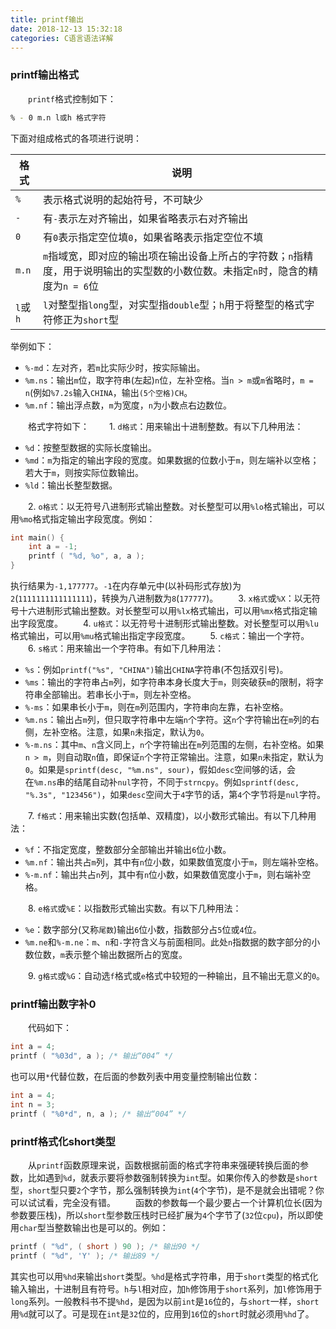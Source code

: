 ```yaml
---
title: printf输出
date: 2018-12-13 15:32:18
categories: C语言语法详解
---
```

### printf输出格式

&emsp;&emsp;`printf`格式控制如下：

``` bash
% - 0 m.n l或h 格式字符
```

下面对组成格式的各项进行说明：

格式     | 说明
---------|------
`%`      | 表示格式说明的起始符号，不可缺少
`-`      | 有`-`表示左对齐输出，如果省略表示右对齐输出
`0`      | 有`0`表示指定空位填`0`，如果省略表示指定空位不填
`m.n`    | `m`指域宽，即对应的输出项在输出设备上所占的字符数；`n`指精度，用于说明输出的实型数的小数位数。未指定`n`时，隐含的精度为`n = 6`位
`l`或`h` | `l`对整型指`long`型，对实型指`double`型；`h`用于将整型的格式字符修正为`short`型

举例如下：

- `%-md`：左对齐，若`m`比实际少时，按实际输出。
- `%m.ns`：输出`m`位，取字符串(左起)`n`位，左补空格。当`n > m`或`m`省略时，`m = n`(例如`%7.2s`输入`CHINA`，输出`(5个空格)CH`。
- `%m.nf`：输出浮点数，`m`为宽度，`n`为小数点右边数位。

&emsp;&emsp;格式字符如下：
&emsp;&emsp;1. `d格式`：用来输出十进制整数。有以下几种用法：

- `%d`：按整型数据的实际长度输出。
- `%md`：`m`为指定的输出字段的宽度。如果数据的位数小于`m`，则左端补以空格；若大于`m`，则按实际位数输出。
- `%ld`：输出长整型数据。

&emsp;&emsp;2. `o格式`：以无符号八进制形式输出整数。对长整型可以用`%lo`格式输出，可以用`%mo`格式指定输出字段宽度。例如：

``` cpp
int main() {
    int a = -1;
    printf ( "%d, %o", a, a );
}
```

执行结果为`-1,177777`。`-1`在内存单元中(以补码形式存放)为`2`(`1111111111111111`)，转换为八进制数为`8`(`177777`)。
&emsp;&emsp;3. `x格式`或`%X`：以无符号十六进制形式输出整数。对长整型可以用`%lx`格式输出，可以用`%mx`格式指定输出字段宽度。
&emsp;&emsp;4. `u格式`：以无符号十进制形式输出整数。对长整型可以用`%lu`格式输出，可以用`%mu`格式输出指定字段宽度。
&emsp;&emsp;5. `c格式`：输出一个字符。
&emsp;&emsp;6. `s格式`：用来输出一个字符串。有如下几种用法：

- `%s`：例如`printf("%s", "CHINA")`输出`CHINA`字符串(不包括双引号)。
- `%ms`：输出的字符串占`m`列，如字符串本身长度大于`m`，则突破获`m`的限制，将字符串全部输出。若串长小于`m`，则左补空格。
- `%-ms`：如果串长小于`m`，则在`m`列范围内，字符串向左靠，右补空格。
- `%m.ns`：输出占`m`列，但只取字符串中左端`n`个字符。这`n`个字符输出在`m`列的右侧，左补空格。注意，如果`n`未指定，默认为`0`。
- `%-m.ns`：其中`m`、`n`含义同上，`n`个字符输出在`m`列范围的左侧，右补空格。如果`n > m`，则自动取`n`值，即保证`n`个字符正常输出。注意，如果`n`未指定，默认为`0`。如果是`sprintf(desc, "%m.ns", sour)`，假如`desc`空间够的话，会在`%m.ns`串的结尾自动补`nul`字符，不同于`strncpy`。例如`sprintf(desc, "%.3s", "123456")`，如果`desc`空间大于`4`字节的话，第`4`个字节将是`nul`字符。

&emsp;&emsp;7. `f格式`：用来输出实数(包括单、双精度)，以小数形式输出。有以下几种用法：

- `%f`：不指定宽度，整数部分全部输出并输出`6`位小数。
- `%m.nf`：输出共占`m`列，其中有`n`位小数，如果数值宽度小于`m`，则左端补空格。
- `%-m.nf`：输出共占`n`列，其中有`n`位小数，如果数值宽度小于`m`，则右端补空格。

&emsp;&emsp;8. `e格式`或`%E`：以指数形式输出实数。有以下几种用法：

- `%e`：数字部分(又称`尾数`)输出`6`位小数，指数部分占`5`位或`4`位。
- `%m.ne`和`%-m.ne`：`m`、`n`和`-`字符含义与前面相同。此处`n`指数据的数字部分的小数位数，`m`表示整个输出数据所占的宽度。

&emsp;&emsp;9. `g格式`或`%G`：自动选`f`格式或`e`格式中较短的一种输出，且不输出无意义的`0`。

### printf输出数字补0

&emsp;&emsp;代码如下：

``` cpp
int a = 4;
printf ( "%03d", a ); /* 输出“004” */
```

也可以用`*`代替位数，在后面的参数列表中用变量控制输出位数：

``` cpp
int a = 4;
int n = 3;
printf ( "%0*d", n, a ); /* 输出“004” */
```

### printf格式化short类型

&emsp;&emsp;从`printf`函数原理来说，函数根据前面的格式字符串来强硬转换后面的参数，比如遇到`%d`，就表示要将参数强制转换为`int`型。如果你传入的参数是`short`型，`short`型只要`2`个字节，那么强制转换为`int`(`4`个字节)，是不是就会出错呢？你可以试试看，完全没有错。
&emsp;&emsp;函数的参数每一个最少要占一个计算机位长(因为参数要压栈)，所以`short`型参数压栈时已经扩展为`4`个字节了(`32`位`cpu`)，所以即使用`char`型当整数输出也是可以的。例如：

``` c
printf ( "%d", ( short ) 90 ); /* 输出90 */
printf ( "%d", 'Y' ); /* 输出89 */
```

其实也可以用`%hd`来输出`short`类型。`%hd`是格式字符串，用于`short`类型的格式化输入输出，十进制且有符号。`h`与`l`相对应，加`h`修饰用于`short`系列，加`l`修饰用于`long`系列。一般教科书不提`%hd`，是因为以前`int`是`16`位的，与`short`一样，`short`用`%d`就可以了。可是现在`int`是`32`位的，应用到`16`位的`short`时就必须用`%hd`了。